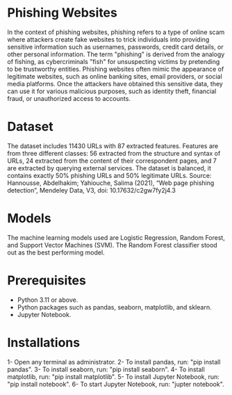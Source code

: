# Phishing Websites
In the context of phishing websites, phishing refers to a type of online scam where attackers create fake websites to trick individuals into providing sensitive information such as usernames, passwords, credit card details, or other personal information. The term "phishing" is derived from the analogy of fishing, as cybercriminals "fish" for unsuspecting victims by pretending to be trustworthy entities. Phishing websites often mimic the appearance of legitimate websites, such as online banking sites, email providers, or social media platforms. Once the attackers have obtained this sensitive data, they can use it for various malicious purposes, such as identity theft, financial fraud, or unauthorized access to accounts.

# Dataset
The dataset includes 11430 URLs with 87 extracted features. Features are from three different classes: 56 extracted from the structure and syntax of URLs, 24 extracted from the content of their correspondent pages, and 7 are extracted by querying external services. The dataset is balanced, it contains exactly 50% phishing URLs and 50% legitimate URLs. Source: Hannousse, Abdelhakim; Yahiouche, Salima (2021), “Web page phishing detection”, Mendeley Data, V3, doi: 10.17632/c2gw7fy2j4.3

# Models
The machine learning models used are Logistic Regression, Random Forest, and Support Vector Machines (SVM). The Random Forest classifier stood out as the best performing model.

# Prerequisites
- Python 3.11 or above.
- Python packages such as pandas, seaborn, matplotlib, and sklearn.
- Jupyter Notebook.

# Installations
1- Open any terminal as administrator.
2- To install pandas, run: "pip install pandas".
3- To install seaborn, run: "pip install seaborn".
4- To install matplotlib, run: "pip install matplotlib".
5- To install Jupyter Notebook, run: "pip install notebook".
6- To start Jupyter Notebook, run: "jupter notebook".
